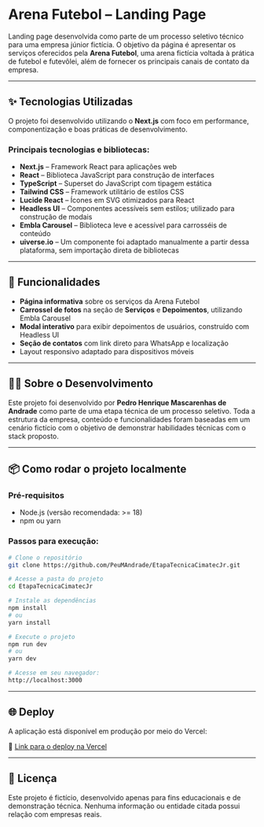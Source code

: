 
# Arena Futebol – Landing Page

Landing page desenvolvida como parte de um processo seletivo técnico para uma empresa júnior fictícia. O objetivo da página é apresentar os serviços oferecidos pela **Arena Futebol**, uma arena fictícia voltada à prática de futebol e futevôlei, além de fornecer os principais canais de contato da empresa.

---

## ✨ Tecnologias Utilizadas

O projeto foi desenvolvido utilizando o **Next.js** com foco em performance, componentização e boas práticas de desenvolvimento.  

### Principais tecnologias e bibliotecas:
- **Next.js** – Framework React para aplicações web
- **React** – Biblioteca JavaScript para construção de interfaces
- **TypeScript** – Superset do JavaScript com tipagem estática
- **Tailwind CSS** – Framework utilitário de estilos CSS
- **Lucide React** – Ícones em SVG otimizados para React
- **Headless UI** – Componentes acessíveis sem estilos; utilizado para construção de modais
- **Embla Carousel** – Biblioteca leve e acessível para carrosséis de conteúdo
- **uiverse.io** – Um componente foi adaptado manualmente a partir dessa plataforma, sem importação direta de bibliotecas

---

## 📄 Funcionalidades

- **Página informativa** sobre os serviços da Arena Futebol
- **Carrossel de fotos** na seção de **Serviços** e **Depoimentos**, utilizando Embla Carousel
- **Modal interativo** para exibir depoimentos de usuários, construído com Headless UI
- **Seção de contatos** com link direto para WhatsApp e localização
- Layout responsivo adaptado para dispositivos móveis

---

## 🧑‍💻 Sobre o Desenvolvimento

Este projeto foi desenvolvido por **Pedro Henrique Mascarenhas de Andrade** como parte de uma etapa técnica de um processo seletivo. Toda a estrutura da empresa, conteúdo e funcionalidades foram baseadas em um cenário fictício com o objetivo de demonstrar habilidades técnicas com o stack proposto.

---

## 📦 Como rodar o projeto localmente

### Pré-requisitos
- Node.js (versão recomendada: >= 18)
- npm ou yarn

### Passos para execução:

```bash
# Clone o repositório
git clone https://github.com/PeuMAndrade/EtapaTecnicaCimatecJr.git

# Acesse a pasta do projeto
cd EtapaTecnicaCimatecJr

# Instale as dependências
npm install
# ou
yarn install

# Execute o projeto
npm run dev
# ou
yarn dev

# Acesse em seu navegador:
http://localhost:3000
```

---

## 🌐 Deploy

A aplicação está disponível em produção por meio do Vercel:

🔗 [Link para o deploy na Vercel](https://etapa-tecnica-cimatec-jr.vercel.app/)

---

## 📝 Licença

Este projeto é fictício, desenvolvido apenas para fins educacionais e de demonstração técnica. Nenhuma informação ou entidade citada possui relação com empresas reais.
